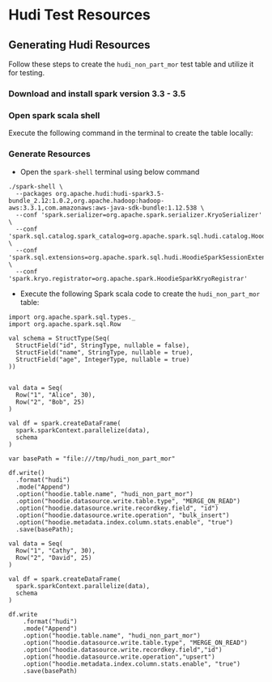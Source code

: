 # Hudi Test Resources

## Generating Hudi Resources

Follow these steps to create the `hudi_non_part_mor` test table and utilize it for testing.

### Download and install spark version 3.3 - 3.5
### Open spark scala shell

Execute the following command in the terminal to create the table locally:

### Generate Resources

* Open the `spark-shell` terminal using below command
```
./spark-shell \
  --packages org.apache.hudi:hudi-spark3.5-bundle_2.12:1.0.2,org.apache.hadoop:hadoop-aws:3.3.1,com.amazonaws:aws-java-sdk-bundle:1.12.538 \
  --conf 'spark.serializer=org.apache.spark.serializer.KryoSerializer' \
  --conf 'spark.sql.catalog.spark_catalog=org.apache.spark.sql.hudi.catalog.HoodieCatalog' \
  --conf 'spark.sql.extensions=org.apache.spark.sql.hudi.HoodieSparkSessionExtension' \
  --conf 'spark.kryo.registrator=org.apache.spark.HoodieSparkKryoRegistrar'
```
* Execute the following Spark scala code to create the `hudi_non_part_mor` table:

```
import org.apache.spark.sql.types._
import org.apache.spark.sql.Row

val schema = StructType(Seq(
  StructField("id", StringType, nullable = false),
  StructField("name", StringType, nullable = true),
  StructField("age", IntegerType, nullable = true)
))


val data = Seq(
  Row("1", "Alice", 30),
  Row("2", "Bob", 25)
)

val df = spark.createDataFrame(
  spark.sparkContext.parallelize(data),
  schema
)

var basePath = "file:///tmp/hudi_non_part_mor"

df.write()
  .format("hudi")
  .mode("Append")
  .option("hoodie.table.name", "hudi_non_part_mor")
  .option("hoodie.datasource.write.table.type", "MERGE_ON_READ")
  .option("hoodie.datasource.write.recordkey.field", "id")
  .option("hoodie.datasource.write.operation", "bulk_insert")
  .option("hoodie.metadata.index.column.stats.enable", "true")
  .save(basePath);

val data = Seq(
  Row("1", "Cathy", 30),
  Row("2", "David", 25)
)

val df = spark.createDataFrame(
  spark.sparkContext.parallelize(data),
  schema
)

df.write
    .format("hudi")
    .mode("Append")
    .option("hoodie.table.name", "hudi_non_part_mor")
    .option("hoodie.datasource.write.table.type", "MERGE_ON_READ")
    .option("hoodie.datasource.write.recordkey.field","id")
    .option("hoodie.datasource.write.operation","upsert")
    .option("hoodie.metadata.index.column.stats.enable", "true")
    .save(basePath)
```
